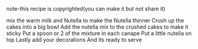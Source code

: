 note-this recipe is copyrighted(you can make it but not share it)

mix the warm milk and Nutella to make the Nutella thinner
Crush up the cakes into a big bowl
Add the nutella mix to the crushed cakes to make it sticky
Put a spoon or 2 of the mixture in each canape
Put a little nutella on top
Lastly add your decorations
And its ready to serve